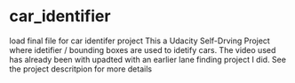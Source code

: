 # car_identifier
load final file for car identifer project
This a Udacity Self-Drving Project where idetifier / bounding boxes are used to idetify cars. The video used has already been with upadted with an earlier lane finding project I did. See the project descritpion for more details 
